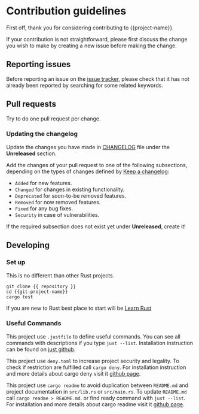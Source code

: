 # Contribution guidelines

First off, thank you for considering contributing to {{project-name}}.

If your contribution is not straightforward, please first discuss the change you
wish to make by creating a new issue before making the change.

## Reporting issues

Before reporting an issue on the
[issue tracker](https://github.com/{{gh-username}}/{{project-name}}/issues),
please check that it has not already been reported by searching for some related
keywords.

## Pull requests

Try to do one pull request per change.

### Updating the changelog

Update the changes you have made in
[CHANGELOG](https://github.com/{{gh-username}}/{{project-name}}/blob/main/CHANGELOG.md)
file under the **Unreleased** section.

Add the changes of your pull request to one of the following subsections,
depending on the types of changes defined by
[Keep a changelog](https://keepachangelog.com/en/1.0.0/):

- `Added` for new features.
- `Changed` for changes in existing functionality.
- `Deprecated` for soon-to-be removed features.
- `Removed` for now removed features.
- `Fixed` for any bug fixes.
- `Security` in case of vulnerabilities.

If the required subsection does not exist yet under **Unreleased**, create it!

## Developing

### Set up

This is no different than other Rust projects.

```shell
git clone {{ repository }}
cd {{git-project-name}}
cargo test
```

If you are new to Rust best place to start will be [Learn Rust](https://www.rust-lang.org/learn)

### Useful Commands

This project use `.justfile` to define useful commands. You can see all commands with descriptions
if you type `just --list`. Installation instruction can be found on [just github](https://github.com/casey/just#installation).

This project use `deny.toml` to increase project security and legality. To check if restriction are fulfilled call `cargo deny`. For installation instruction and more details about cargo deny visit it [github page](https://github.com/EmbarkStudios/cargo-deny).

This project use `cargo readme` to avoid duplication between `README.md` and project documentation in `src/lib.rs` or `src/main.rs`.
To update `README.md` call `cargo readme > README.md`. or find ready command with `just --list`. For installation and more details about cargo readme visit it [github page](https://github.com/livioribeiro/cargo-readme).
